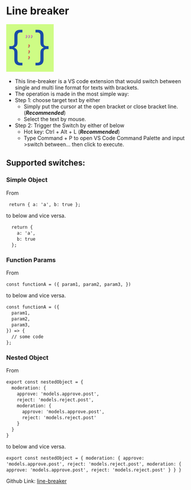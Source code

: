 # Line breaker

![Logo](/images/line-breaker.png)

- This line-breaker is a VS code extension that would switch between single and multi line format for texts with brackets.
- The operation is made in the most simple way:
- Step 1: choose target text by either
    - Simply put the cursor at the open bracket or close bracket line. (***Recommended***)
    - Select the text by mouse.
- Step 2: Trigger the Switch by either of below 
  - Hot key: Ctrl + Alt + L (***Recommended***)
  - Type Command + P to open VS Code Command Palette and input >switch between... then click to execute.

## Supported switches:
### Simple Object
From
```
 return { a: 'a', b: true }; 
```
to below and vice versa.
```
  return {
    a: 'a',
    b: true
  }; 
```

### Function Params
From
```
const functionA = ({ param1, param2, param3, })
```
to below and vice versa.
```
const functionA = ({ 
  param1,
  param2,
  param3,
}) => {
  // some code
};
```

### Nested Object
From
```
export const nestedObject = {
  moderation: {
    approve: 'models.approve.post',
    reject: 'models.reject.post',
    moderation: {
      approve: 'models.approve.post',
      reject: 'models.reject.post'
    }
  }
}
```
to below and vice versa.
```
export const nestedObject = { moderation: { approve: 'models.approve.post', reject: 'models.reject.post', moderation: { approve: 'models.approve.post', reject: 'models.reject.post' } } }
```

Github Link: [line-breaker](https://github.com/zhengxin-wang/line-breaker)